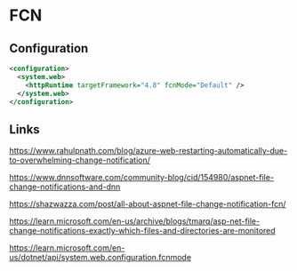 # FCN

## Configuration

```xml
<configuration>
  <system.web>
    <httpRuntime targetFramework="4.8" fcnMode="Default" />
  </system.web>
</configuration>
```

## Links

https://www.rahulpnath.com/blog/azure-web-restarting-automatically-due-to-overwhelming-change-notification/

https://www.dnnsoftware.com/community-blog/cid/154980/aspnet-file-change-notifications-and-dnn

https://shazwazza.com/post/all-about-aspnet-file-change-notification-fcn/

https://learn.microsoft.com/en-us/archive/blogs/tmarq/asp-net-file-change-notifications-exactly-which-files-and-directories-are-monitored

https://learn.microsoft.com/en-us/dotnet/api/system.web.configuration.fcnmode
